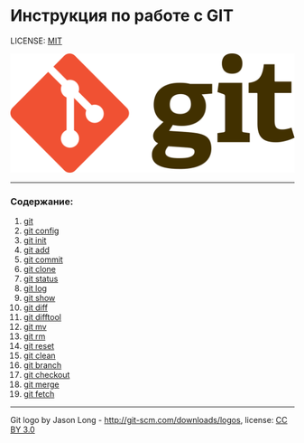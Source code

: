 # Инструкция по работе с GIT

LICENSE: [MIT](./license.md)

![](./assets/Git-logo.png)

---

### Содержание:
1. [git](./git.md)
1. [git config](./config.md)
2. [git init](./init.md)
2. [git add](./add.md)
2. [git commit](./commit.md)
2. [git clone](./clone.md)
2. [git status](./status.md)
2. [git log](./log.md)
2. [git show](./show.md)
2. [git diff](./diff.md)
2. [git difftool](./difftool)
2. [git mv](./mv.md)
2. [git rm](./rm.md)
2. [git reset](./reset.md)
2. [git clean](./clean.md)
2. [git branch](./branch.md)
2. [git checkout](./checkout.md)
2. [git merge](./merge.md)
2. [git fetch](./fetch.md)

---

Git logo by Jason Long - http://git-scm.com/downloads/logos, license: [CC BY 3.0](https://creativecommons.org/licenses/by/3.0)

